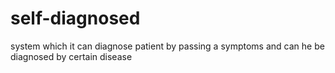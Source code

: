 # self-diagnosed
 system which it can diagnose  patient by passing a symptoms and can he be  diagnosed by certain disease
